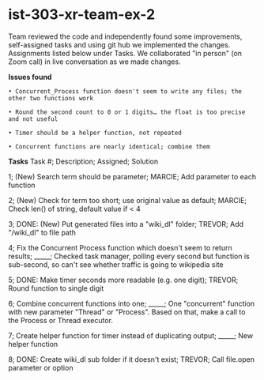 # ist-303-xr-team-ex-2

Team reviewed the code and independently found some improvements, self-assigned tasks and using git hub we implemented the changes.
Assignments listed below under Tasks.
We collaborated "in person" (on Zoom call) in live conversation as we made changes.

**Issues found**

	• Concurrent_Process function doesn't seem to write any files; the other two functions work
 
	• Round the second count to 0 or 1 digits… the float is too precise and not useful
 
	• Timer should be a helper function, not repeated
 
	• Concurrent functions are nearly identical; combine them

**Tasks**
Task #; Description;	Assigned;	Solution

1;	(New) Search term should be parameter;	MARCIE;	Add parameter to each function

2;	(New) Check for term too short; use original value as default;	MARCIE;	Check len() of string, default value if < 4

3;	DONE: (New) Put generated files into a "wiki_dl" folder;	TREVOR;	Add "/wiki_dl" to file path

4;	Fix the Concurrent Process function which doesn't seem to return results;	_____;	Checked task manager, polling every second but function is sub-second, so can't see whether traffic is going to wikipedia site

5;	DONE: Make timer seconds more readable (e.g. one digit);	TREVOR;	Round function to single digit

6;	Combine concurrent functions into one;	_____;	One "concurrent" function with new parameter "Thread" or "Process". Based on that, make a call to the Process or Thread executor.

7;	Create helper function for timer instead of duplicating output;	_____;	New helper function

8;	DONE: Create wiki_dl sub folder if it doesn't exist; TREVOR;  Call file.open parameter or option

